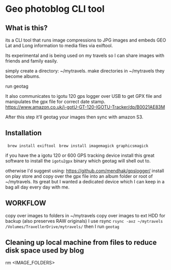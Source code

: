 # Geo photoblog CLI tool

## What is this?
its a CLI tool that runs image compressions to JPG images and embeds GEO Lat and Long information to media files via exiftool.

Its experimental and is being used on my travels so I can share images with friends and family easily.

simply create a directory: ~/mytravels.
make directories in ~/mytravels they become albums.

run geotag

It also communicates to igotu 120 gps logger over USB to get GPX file and manipulates the gpx file for correct date stamp. https://www.amazon.co.uk/i-gotU-GT-120-IGOTU-Tracker/dp/B0021AE83M

After this step it'll geotag your images then sync with amazon S3.

## Installation

``` brew install exiftool```
``` brew install imagemagick graphicsmagick```

if you have the a igotu 120 or 600 GPS tracking device install this great software to install the ```igotu2gpx``` binary which geotag will shell out to.

otherwise I'd suggest using: https://github.com/mendhak/gpslogger/ install on play store and copy over the gpx file into an album folder or root of ~/mytravels. Its great but I wanted a dedicated device which I can keep in a bag all day every day with me.

## WORKFLOW
copy over images to folders in ~/mytravels
copy over images to ext HDD for backup (also preserves RAW originals)
I use rsync ```rsync -avz ~/mytravels /Volumes/TravellerDrive/mytravels/```
then I run `geotag`

## Cleaning up local machine from files to reduce disk space used by blog
rm <IMAGE_FOLDERS>

